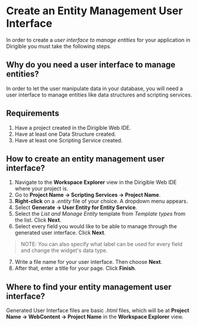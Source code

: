 # Create an Entity Management User Interface

In order to create a *user interface to manage entities* for your application in Dirigible you must take the following steps.

## Why do you need a user interface to manage entities?

In order to let the user manipulate data in your database, you will need a user interface to manage entities like data structures and scripting services.

## Requirements

1. Have a project created in the Dirigible Web IDE.
2. Have at least one Data Structure created.
3. Have at least one Scripting Service created.

## How to create an entity management user interface?

1.  Navigate to the **Workspace Explorer** view in the Dirigible Web IDE where your project is.
2. Go to **Project Name -> Scripting Services -> Project Name**.
3. **Right-click** on a *.entity* file of your choice. A dropdown menu appears.
4. Select **Generate -> User Entity for Entity Service**.
5. Select the *List and Manage Entity*  template from *Template types* from the list. Click **Next**.
6. Select every field you would like to be able to manage through the generated user interface. Click **Next**.

  > NOTE: You can also specify what label can be used for every field and change the widget's data type.

7. Write a file name for your user interface. Then choose **Next**.
8. After that, enter a title for your page. Click **Finish**.

## Where to find your entity management user interface?

Generated User Interface files are basic *.html* files, which will be at **Project Name -> WebContent -> Project Name** in the **Workspace Explorer** view.
